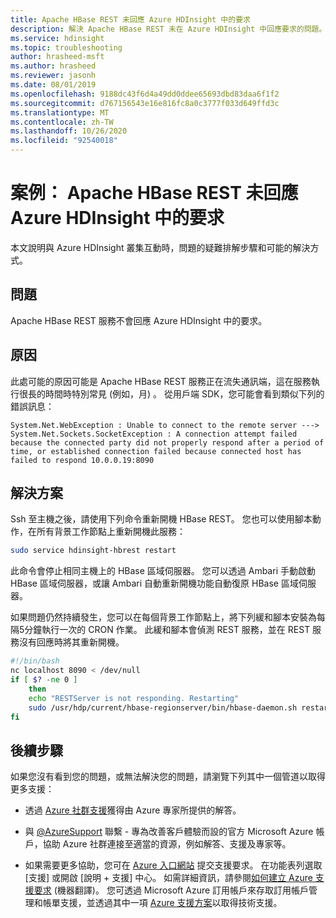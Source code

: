 ```yaml
---
title: Apache HBase REST 未回應 Azure HDInsight 中的要求
description: 解決 Apache HBase REST 未在 Azure HDInsight 中回應要求的問題。
ms.service: hdinsight
ms.topic: troubleshooting
author: hrasheed-msft
ms.author: hrasheed
ms.reviewer: jasonh
ms.date: 08/01/2019
ms.openlocfilehash: 9188dc43f6d4a49dd0ddee65693dbd83daa6f1f2
ms.sourcegitcommit: d767156543e16e816fc8a0c3777f033d649ffd3c
ms.translationtype: MT
ms.contentlocale: zh-TW
ms.lasthandoff: 10/26/2020
ms.locfileid: "92540018"
---
```

# <a name="scenario-apache-hbase-rest-not-responding-to-requests-in-azure-hdinsight"></a>案例： Apache HBase REST 未回應 Azure HDInsight 中的要求

本文說明與 Azure HDInsight 叢集互動時，問題的疑難排解步驟和可能的解決方式。

## <a name="issue"></a>問題

Apache HBase REST 服務不會回應 Azure HDInsight 中的要求。

## <a name="cause"></a>原因

此處可能的原因可能是 Apache HBase REST 服務正在流失通訊端，這在服務執行很長的時間時特別常見 (例如，月) 。 從用戶端 SDK，您可能會看到類似下列的錯誤訊息：

```
System.Net.WebException : Unable to connect to the remote server --->
System.Net.Sockets.SocketException : A connection attempt failed because the connected party did not properly respond after a period of time, or established connection failed because connected host has failed to respond 10.0.0.19:8090
```

## <a name="resolution"></a>解決方案

Ssh 至主機之後，請使用下列命令重新開機 HBase REST。 您也可以使用腳本動作，在所有背景工作節點上重新開機此服務：

```bash
sudo service hdinsight-hbrest restart
```

此命令會停止相同主機上的 HBase 區域伺服器。 您可以透過 Ambari 手動啟動 HBase 區域伺服器，或讓 Ambari 自動重新開機功能自動復原 HBase 區域伺服器。

如果問題仍然持續發生，您可以在每個背景工作節點上，將下列緩和腳本安裝為每隔5分鐘執行一次的 CRON 作業。 此緩和腳本會偵測 REST 服務，並在 REST 服務沒有回應時將其重新開機。

```bash
#!/bin/bash
nc localhost 8090 < /dev/null
if [ $? -ne 0 ]
    then
    echo "RESTServer is not responding. Restarting"
    sudo /usr/hdp/current/hbase-regionserver/bin/hbase-daemon.sh restart rest
fi
```

## <a name="next-steps"></a>後續步驟

如果您沒有看到您的問題，或無法解決您的問題，請瀏覽下列其中一個管道以取得更多支援：

* 透過 [Azure 社群支援](https://azure.microsoft.com/support/community/)獲得由 Azure 專家所提供的解答。

* 與 [@AzureSupport](https://twitter.com/azuresupport) 聯繫 - 專為改善客戶體驗而設的官方 Microsoft Azure 帳戶，協助 Azure 社群連接至適當的資源，例如解答、支援及專家等。

* 如果需要更多協助，您可在 [Azure 入口網站](https://portal.azure.com/?#blade/Microsoft_Azure_Support/HelpAndSupportBlade/) 提交支援要求。 在功能表列選取 [支援] 或開啟 [說明 + 支援] 中心。 如需詳細資訊，請參閱[如何建立 Azure 支援要求](../../azure-portal/supportability/how-to-create-azure-support-request.md) (機器翻譯)。 您可透過 Microsoft Azure 訂用帳戶來存取訂用帳戶管理和帳單支援，並透過其中一項 [Azure 支援方案](https://azure.microsoft.com/support/plans/)以取得技術支援。
